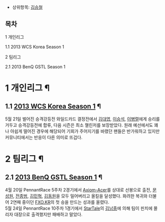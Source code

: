   * 상위항목: [김승철](%EA%B9%80%EC%8A%B9%EC%B2%A0.md)

## 목차

    

1 개인리그

    

1.1 2013 WCS Korea Season 1

2 팀리그

    

2.1 2013 BenQ GSTL Season 1

# 1 개인리그 ¶

## 1.1 [2013 WCS Korea Season 1](2013%20WCS%20Korea%20Season%201.md) ¶

5월 21일 벌어진 승격강등전 와일드카드 결정전에서 [김대엽](%EA%B9%80%EB%8C%80%EC%97%BD.md),
[이승석](%EC%9D%B4%EC%8A%B9%EC%84%9D.md),
[이병렬](%EC%9D%B4%EB%B3%91%EB%A0%AC.md)에게 승리를 거두고 승격강등전에 합류, 다음 시즌은 최소 챌린저를
보장받았다. 원래 예선에서도 꽤나 아쉽게 떨어진 경우에 해당되어 기회가 주어지기를 바랬던 팬들은 반가워하고 있지만 커뮤니티에서는 반응이 다른
의미로 뜨겁다.

# 2 팀리그 ¶

## 2.1 [2013 BenQ GSTL Season 1](2013%20BenQ%20GSTL%20Season%201.md) ¶

4월 20일 PennantRace 5주차 2경기에서 [Axiom-Acer](Axiom-Acer.md)를 상대로 선봉으로 출전,
[문성원](%EB%AC%B8%EC%84%B1%EC%9B%90.md),
[전종범](%EC%A0%84%EC%A2%85%EB%B2%94.md),
[김민혁](%EA%B9%80%EB%AF%BC%ED%98%81.md),
[김동원](%EA%B9%80%EB%8F%99%EC%9B%90.md)을 모두 밀어버리고 올킬을 달성했다. 화려한 복귀와 더불어 2연패
중이던 [FXO.KR](FXO.KR.md)의 첫 승을 만드는 성과를 올렸다.  
5월 24일 PennantRace 10주차 1경기에서 [StarTale](StarTale.md)의
[김남중](%EA%B9%80%EB%82%A8%EC%A4%91.md)에 의해 팀이 핀치에 몰리자 대장으로 출격했지만 패배하고 말았다.


